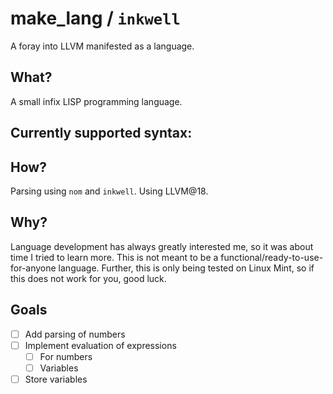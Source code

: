 # make_lang / `inkwell`
A foray into LLVM manifested as a language.

## What?
A small infix LISP programming language.

Currently supported syntax:
- 

## How?
Parsing using `nom` and `inkwell`. Using LLVM@18.

## Why?
Language development has always greatly interested me, so it was about time I tried to learn more. This is not meant to be a functional/ready-to-use-for-anyone language. Further, this is only being tested on Linux Mint, so if this does not work for you, good luck.

## Goals
- [ ] Add parsing of numbers
- [ ] Implement evaluation of expressions
    - [ ] For numbers
    - [ ] Variables
- [ ] Store variables
